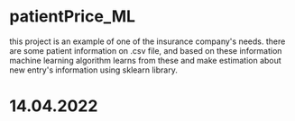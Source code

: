 # patientPrice_ML

this project is an example of one of the insurance company's needs. there are some patient information on .csv file, and based on these information machine learning algorithm learns from these and make estimation about new entry's information using sklearn library.

# 14.04.2022
